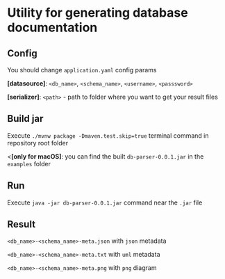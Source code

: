 # Utility for generating database documentation

## Config
You should change `application.yaml` config params
  
**[datasource]**: `<db_name>`, `<schema_name>`, `<username>`, `<passsword>`
  
**[serializer]**: `<path>` - path to folder where you want to get your result files

## Build jar
Execute `./mvnw package -Dmaven.test.skip=true` terminal command in repository root folder
  
  
<**[only for macOS]**: you can find the built `db-parser-0.0.1.jar`  in the `examples` folder 

## Run
Execute `java -jar db-parser-0.0.1.jar` command near the `.jar` file

## Result
`<db_name>-<schema_name>-meta.json` with `json` metadata
  
`<db_name>-<schema_name>-meta.txt` with `uml` metadata
  
`<db_name>-<schema_name>-meta.png` with `png` diagram
